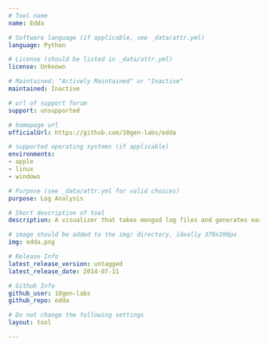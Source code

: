 ```yaml
---
# Tool name
name: Edda

# Software language (if applicable, see _data/attr.yml)
language: Python

# License (should be listed in _data/attr.yml)
license: Unknown

# Maintained: "Actively Maintained" or "Inactive"
maintained: Inactive

# url of support forum
support: unsupported

# homepage url
officialUrl: https://github.com/10gen-labs/edda

# supported operating systems (if applicable)
environments:
- apple
- linux
- windows

# Purpose (see _data/attr.yml for valid choices)
purpose: Log Analysis

# Short description of tool
description: A visualizer that takes mongod log files and generates easy-to-parse pictures of the represented servers.

# image should be added to the img/ directory, ideally 370x200px
img: edda.png

# Release Info
latest_release_version: untagged
latest_release_date: 2014-07-11

# Github Info
github_user: 10gen-labs
github_repo: edda

# Do not change the following settings
layout: tool

---
```


